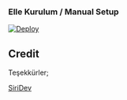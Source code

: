 ### Elle Kurulum / Manual Setup

[![Deploy](https://www.herokucdn.com/deploy/button.svg)](https://heroku.com/deploy?template=https://github.com/miauserbot/mia)

## Credit
Teşekkürler;

[SiriDev](https://github.com/robotlog/siriuserbot)
